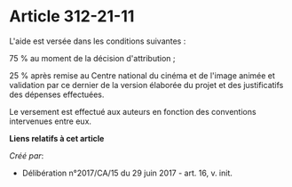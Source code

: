 # Article 312-21-11

L'aide est versée dans les conditions suivantes :

75 % au moment de la décision d'attribution ;

25 % après remise au Centre national du cinéma et de l'image animée et validation par ce dernier de la version élaborée du
projet et des justificatifs des dépenses effectuées.

Le versement est effectué aux auteurs en fonction des conventions intervenues entre eux.

**Liens relatifs à cet article**

_Créé par_:

  - Délibération n°2017/CA/15 du 29 juin 2017 - art. 16, v. init.
